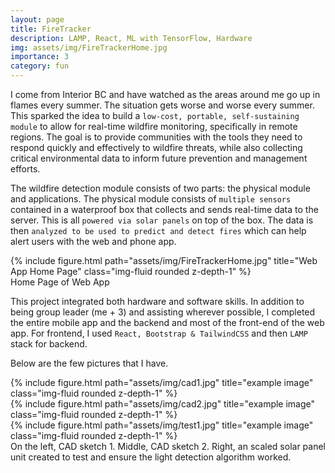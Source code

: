 ```yaml
---
layout: page
title: FireTracker
description: LAMP, React, ML with TensorFlow, Hardware
img: assets/img/FireTrackerHome.jpg
importance: 3
category: fun
---
```


I come from Interior BC and have watched as the areas around me go up in flames every summer. The situation gets worse and worse every summer. This sparked the idea to build a `low-cost, portable, self-sustaining module` to allow for real-time wildfire monitoring, specifically in remote regions. The goal is to provide communities with the tools they need to respond quickly and effectively to wildfire threats, while also collecting critical environmental data to inform future prevention and management efforts. 
	
The wildfire detection module consists of two parts: the physical module and applications. The physical module consists of `multiple sensors` contained in a waterproof box that collects and sends real-time data to the server.  This is all `powered via solar panels` on top of the box. The data is then `analyzed to be used to predict and detect fires` which can help alert users with the web and phone app.



<div class="row">
    <div class="col-sm mt-3 mt-md-0">
        {% include figure.html path="assets/img/FireTrackerHome.jpg" title="Web App Home Page" class="img-fluid rounded z-depth-1" %}
    </div>
</div>
<div class="caption">
    Home Page of Web App
</div>

This project integrated both hardware and software skills. In addition to being group leader (me + 3) and assisting wherever possible, I completed the entire mobile app and the backend and most of the front-end of the web app. For frontend, I used `React, Bootstrap & TailwindCSS` and then `LAMP` stack for backend.

Below are the few pictures that I have.

<div class="row">
    <div class="col-sm mt-3 mt-md-0">
        {% include figure.html path="assets/img/cad1.jpg" title="example image" class="img-fluid rounded z-depth-1" %}
    </div>
    <div class="col-sm mt-3 mt-md-0">
        {% include figure.html path="assets/img/cad2.jpg" title="example image" class="img-fluid rounded z-depth-1" %}
    </div>
    <div class="col-sm mt-3 mt-md-0">
        {% include figure.html path="assets/img/test1.jpg" title="example image" class="img-fluid rounded z-depth-1" %}
    </div>
</div>
<div class="caption">
    On the left, CAD sketch 1. Middle, CAD sketch 2. Right, an scaled solar panel unit created to test and ensure the light detection algorithm worked.
</div>



